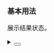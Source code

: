 ### 基本用法

展示结果状态。

<div class="cell-demo vp-raw">
  <yc-result
    title="This is title content"
    subtitle="This is subtitle content">
    <template #extra>
      <yc-space>
        <yc-button type="secondary">Again</yc-button>
        <yc-button type="primary">Back</yc-button>
      </yc-space>
    </template>
  </yc-result>
</div>

<details>
<summary>
 <button class="code-btn"  >
    <icon-code />
 </button>
</summary>

```vue
<template>
  <yc-result
    title="This is title content"
    subtitle="This is subtitle content">
    <template #extra>
      <yc-space>
        <yc-button type="secondary">Again</yc-button>
        <yc-button type="primary">Back</yc-button>
      </yc-space>
    </template>
  </yc-result>
</template>
```

</details>
